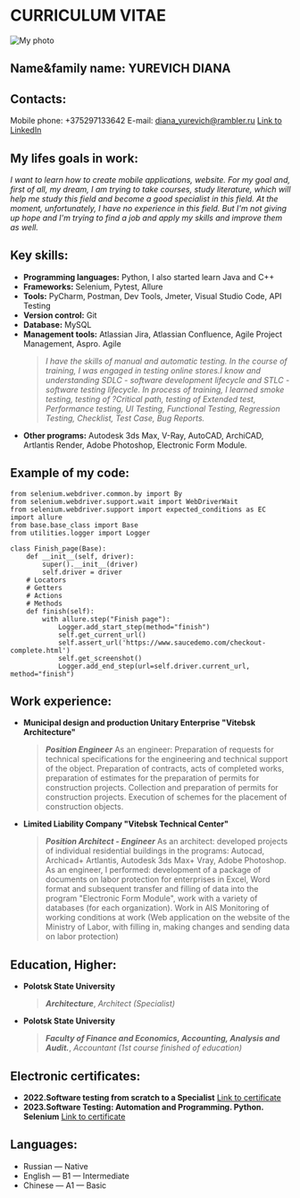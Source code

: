 # CURRICULUM VITAE
![My photo](https://img.cataloxy-by.ru/upload/resume/241/4/30821.jpg)
## Name&family name: YUREVICH DIANA
## Contacts:
Mobile phone: +375297133642
E-mail: diana_yurevich@rambler.ru
[Link to LinkedIn](https://www.linkedin.com/in/diana-yurevich/) 
## My lifes goals in work:
_I want to learn how to create mobile applications, website._ 
_For my goal and, first of all, my dream, I am trying to take courses, study literature, which will help me study this field and become a good specialist in this field. At the moment, unfortunately, I have no experience in this field. But I'm not giving up hope and I'm trying to find a job and apply my skills and improve them as well._

## Key skills:
* **Programming languages:** Python, I also started learn Java and C++
* **Frameworks:** Selenium, Pytest, Allure
* **Tools:** PyCharm, Postman, Dev Tools, Jmeter, Visual Studio Code, API Testing
* **Version control:** Git
* **Database:** MySQL
* **Management tools:** Atlassian Jira,  Atlassian Confluence,  Agile Project Management, Aspro. Agile
    > *I have the skills of manual and automatic testing. In the course of training, I was engaged in testing online stores.I know and understanding SDLC - software development lifecycle and STLC - software testing lifecycle. In process of training, I learned smoke testing, testing of ?Critical path, testing of Extended test, Performance testing, UI Testing, Functional Testing, Regression Testing, Checklist, Test Case, Bug Reports.*
* **Other programs:** Autodesk 3ds Max,  V-Ray,  AutoCAD, ArchiCAD,  Artlantis Render, Adobe Photoshop, Electronic Form Module.

## Example of my code:
    from selenium.webdriver.common.by import By
    from selenium.webdriver.support.wait import WebDriverWait
    from selenium.webdriver.support import expected_conditions as EC
    import allure
    from base.base_class import Base
    from utilities.logger import Logger

    class Finish_page(Base):
        def __init__(self, driver):
            super().__init__(driver)
            self.driver = driver
        # Locators
        # Getters
        # Actions
        # Methods
        def finish(self):
            with allure.step("Finish page"):
                Logger.add_start_step(method="finish")
                self.get_current_url()
                self.assert_url('https://www.saucedemo.com/checkout-complete.html')
                self.get_screenshot()
                Logger.add_end_step(url=self.driver.current_url, method="finish")


## Work experience:
* **Municipal design and production Unitary Enterprise "Vitebsk Architecture"**
    > **_Position Engineer_** 
    As an engineer: Preparation of requests for technical specifications for the engineering and technical support of the object. Preparation of contracts, acts of completed works, preparation of estimates for the preparation
    of permits for construction projects. Collection and preparation of permits for construction projects. Execution of schemes for the placement of construction objects.
* **Limited Liability Company "Vitebsk Technical Center"**
    > **_Position  Architect - Engineer_** 
    As an architect: developed projects of individual residential buildings in the programs: Autocad, Archicad+ Artlantis, Autodesk 3ds Max+ Vray, Adobe Photoshop.
    As an engineer, I performed: development of a package of documents on labor protection for enterprises in Excel, Word format and subsequent transfer and filling of data into the program "Electronic Form Module", work with a variety of databases (for each organization). Work in AIS Monitoring of working conditions at work (Web application on the website of the Ministry of Labor, with filling in, making changes and sending data on labor protection)

## Education, Higher:
* **Polotsk State University**
    > **_Architecture_**, 
    *Аrchitect (Specialist)*
* **Polotsk State University**
    > **_Faculty of Finance and Economics, Accounting, Analysis and Audit._**, 
    *Accountant (1st course finished of education)*
## Electronic certificates:  
* **2022.Software testing from scratch to a Specialist**
    [Link to certificate](https://stepik.org/cert/1667420)
* **2023.Software Testing: Automation and Programming. Python. Selenium**
    [Link to certificate](https://stepik.org/cert/1987427)

## Languages: 
* Russian — Native
* English — B1 — Intermediate
* Chinese — A1 — Basic




